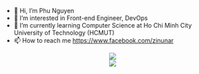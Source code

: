 - 👋 Hi, I’m Phu Nguyen
- 👀 I’m interested in Front-end Engineer, DevOps
- 🌱 I’m currently learning Computer Science at Ho Chi Minh City University of Technology (HCMUT)
- 📫 How to reach me https://www.facebook.com/zinunar
<div align=center>
  <img src="https://github-readme-stats.vercel.app/api?username=ngyngcphu&show_icons=true&count_private=true" />
 </div>
  
 <div align=center>
  <img src = "https://github-readme-stats.vercel.app/api/top-langs/?username=ngyngcphu&layout=compact" />
 </div



